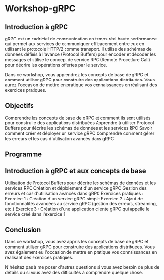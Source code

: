 # Workshop-gRPC

## Introduction à gRPC

gRPC est un cadriciel de communication en temps réel haute performance qui permet aux services de communiquer efficacement entre eux en utilisant le protocole HTTP/2 comme transport. Il utilise des schémas de données définis à l'avance (Protocol Buffers) pour encoder et décoder les messages et utilise le concept de service RPC (Remote Procedure Call) pour décrire les opérations offertes par le service.

Dans ce workshop, vous apprendrez les concepts de base de gRPC et comment utiliser gRPC pour construire des applications distribuées. Vous aurez l'occasion de mettre en pratique vos connaissances en réalisant des exercices pratiques.

## Objectifs

Comprendre les concepts de base de gRPC et comment ils sont utilisés pour construire des applications distribuées
Apprendre à utiliser Protocol Buffers pour décrire les schémas de données et les services RPC
Savoir comment créer et déployer un service gRPC
Comprendre comment gérer les erreurs et les cas d'utilisation avancés dans gRPC

## Programme

## Introduction à gRPC et aux concepts de base

Utilisation de Protocol Buffers pour décrire les schémas de données et les services RPC
Création et déploiement d'un service gRPC
Gestion des erreurs et cas d'utilisation avancés dans gRPC
Exercices pratiques :
Exercice 1 : Création d'un service gRPC simple
Exercice 2 : Ajout de fonctionnalités avancées au service gRPC (gestion des erreurs, streaming, etc.)
Exercice 3 : Création d'une application cliente gRPC qui appelle le service créé dans l'exercice 1

## Conclusion

Dans ce workshop, vous avez appris les concepts de base de gRPC et comment utiliser gRPC pour construire des applications distribuées. Vous avez également eu l'occasion de mettre en pratique vos connaissances en réalisant des exercices pratiques.

N'hésitez pas à me poser d'autres questions si vous avez besoin de plus de détails ou si vous avez des difficultés à comprendre quelque chose.




